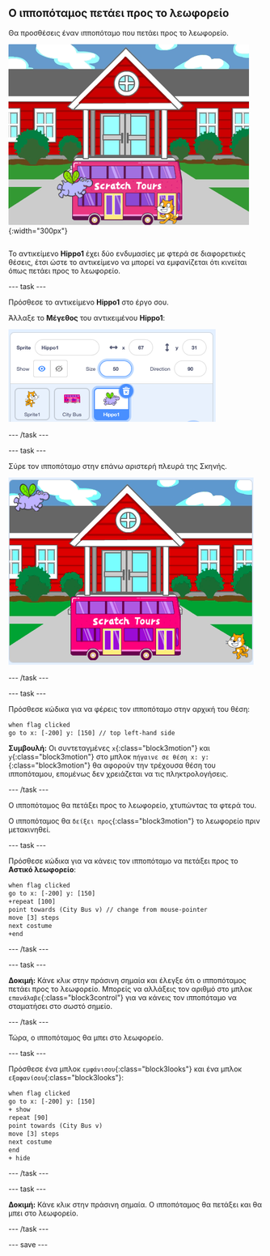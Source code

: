 ## Ο ιπποπόταμος πετάει προς το λεωφορείο

<div style="display: flex; flex-wrap: wrap">
<div style="flex-basis: 200px; flex-grow: 1; margin-right: 15px;">
Θα προσθέσεις έναν ιπποπόταμο που πετάει προς το λεωφορείο.
</div>
<div>

![Ο ιπποπόταμος πετάει προς το λεωφορείο.](images/hippo-flies.png){:width="300px"}

</div>
</div>

Το αντικείμενο **Hippo1** έχει δύο ενδυμασίες με φτερά σε διαφορετικές θέσεις, έτσι ώστε το αντικείμενο να μπορεί να εμφανίζεται ότι κινείται όπως πετάει προς το λεωφορείο.

--- task ---

Πρόσθεσε το αντικείμενο **Hippo1** στο έργο σου.

Άλλαξε το **Μέγεθος** του αντικειμένου **Hippo1**:

![Το παράθυρο αντικείμενων για το αντικείμενο Hippo1, με το μέγεθος που έχει οριστεί στο 50.](images/hippo-sprite-size.png)

--- /task ---

--- task ---

Σύρε τον ιπποπόταμο στην επάνω αριστερή πλευρά της Σκηνής.

![Το αντικείμενο Hippo1 στην επάνω αριστερή πλευρά της Σκηνής.](images/hippo-sprite-stage.png)

--- /task ---

--- task ---

Πρόσθεσε κώδικα για να φέρεις τον ιπποπόταμο στην αρχική του θέση:

```blocks3
when flag clicked
go to x: [-200] y: [150] // top left-hand side
```

**Συμβουλή:** Οι συντεταγμένες `x`{:class="block3motion"} και `y`{:class="block3motion"} στο μπλοκ `πήγαινε σε θέση x: y:`{:class="block3motion"} θα αφορούν την τρέχουσα θέση του ιπποπόταμου, επομένως δεν χρειάζεται να τις πληκτρολογήσεις.

--- /task ---

Ο ιπποπόταμος θα πετάξει προς το λεωφορείο, χτυπώντας τα φτερά του.

Ο ιπποπόταμος θα `δείξει προς`{:class="block3motion"} το λεωφορείο πριν μετακινηθεί.

--- task ---

Πρόσθεσε κώδικα για να κάνεις τον ιπποπόταμο να πετάξει προς το **Αστικό λεωφορείο**:

```blocks3
when flag clicked
go to x: [-200] y: [150] 
+repeat [100] 
point towards (City Bus v) // change from mouse-pointer
move [3] steps
next costume
+end
```

--- /task ---

--- task ---

**Δοκιμή:** Κάνε κλικ στην πράσινη σημαία και έλεγξε ότι ο ιπποπόταμος πετάει προς το λεωφορείο. Μπορείς να αλλάξεις τον αριθμό στο μπλοκ `επανάλαβε`{:class="block3control"} για να κάνεις τον ιπποπόταμο να σταματήσει στο σωστό σημείο.

--- /task ---

Τώρα, ο ιπποπόταμος θα μπει στο λεωφορείο.

--- task ---

Πρόσθεσε ένα μπλοκ `εμφάνισου`{:class="block3looks"} και ένα μπλοκ `εξαφανίσου`{:class="block3looks"}:

```blocks3
when flag clicked
go to x: [-200] y: [150] 
+ show
repeat [90] 
point towards (City Bus v)
move [3] steps
next costume
end
+ hide
```

--- /task ---

--- task ---

**Δοκιμή:** Κάνε κλικ στην πράσινη σημαία. Ο ιπποπόταμος θα πετάξει και θα μπει στο λεωφορείο.

--- /task ---

--- save ---
